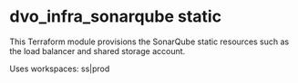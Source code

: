 # dvo_infra_sonarqube static

This Terraform module provisions the SonarQube static resources such as the load balancer and shared storage account.

Uses workspaces: ss|prod
